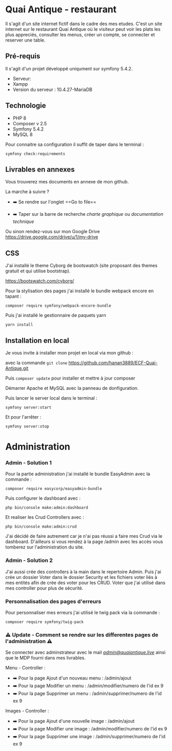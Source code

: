 # Quai Antique - restaurant

Il s'agit d'un site internet fictif dans le cadre des mes etudes.
C'est un site internet sur le restaurant Quai Antique où le visiteur peut voir les plats les plus appreciés, consulter les menus, créer un compte, se connecter et reserver une table.

## Pré-requis

Il s'agit d'un projet développé uniqument sur symfony 5.4.2.

- Serveur:
- Xampp
- Version du serveur : 10.4.27-MariaDB

## Technologie

- PHP 8
- Composer v 2.5
- Symfony 5.4.2
- MySQL 8

Pour connaitre sa configuration il suffit de taper dans le terminal :

`symfony check:requirements`

## Livrables en annexes

Vous trouverez mes documents en annexe de mon github.

La marche à suivre ?

- ➡️ Se rendre sur l'onglet ==Go to file==

- ➡️ Taper sur la barre de recherche _charte graphique_ ou _documentation technique_

Ou sinon rendez-vous sur mon Google Drive https://drive.google.com/drive/u/1/my-drive

## CSS

J'ai installé le theme Cyborg de bootswatch (site proposant des themes gratuit et qui utilise bootstrap).

https://bootswatch.com/cyborg/

Pour la stylisation des pages j'ai installé le bundle webpack encore en tapant :

`composer require symfony/webpack-encore-bundle`

Puis j'ai installé le gestionnaire de paquets yarn

`yarn install`

## Installation en local

Je vous invite à installer mon projet en local via mon github :

avec la commande `git clone` https://github.com/hanan3889/ECF-Quai-Antique.git

Puis `composer update`
pour installer et mettre à jour composer

Démarrer Apache et MySQL avec la panneau de donfiguration.

Puis lancer le server local dans le terminal :

`symfony server:start`

Et pour l'arrêter :

`symfony server:stop`

# Administration

### Admin - Solution 1

Pour la partie administration j'ai installé le bundle EasyAdmin avec la commande :

`composer require easycorp/easyadmin-bundle`

Puis configurer le dashboard avec :

`php bin/console make:admin:dashboard`

Et realiser les Crud Controllers avec :

`php bin/console make:admin:crud`

J'ai décidé de faire autrement car je n'ai pas réussi a faire mes Crud via le dashboard.
D'ailleurs si vous rendez à la page /admin avec les accès vous tomberez sur l'administration du site.

### Admin - Solution 2

J'ai aussi crée des controllers à la main dans le repertoire Admin.
Puis j'ai crée un dossier Voter dans le dossier Security et les fichiers voter liés à mes entités afin de crée des voter pour les CRUD.
Voter que j'ai utilisé dans mes controller pour plus de sécurité.

### Personnalisation des pages d'erreurs

Pour personnaliser mes erreurs j'ai utilisé le twig pack via la commande :

`composer require symfony/twig-pack`

### ⚠️ Update - Comment se rendre sur les differentes pages de l'administration ⚠️

Se connecter avec adminstrateur avec le mail *admin@quaiantique.live* ainsi que le MDP fourni dans mes livrables.

Menu - Controller :

- ➡️ Pour la page Ajout d'un nouveau menu : /admin/ajout
- ➡️ Pour la page Modifier un menu : /admin/modifier/numero de l'id ex 9
- ➡️ Pour la page Supprimer un menu : /admin/supprimer/numero de l'id ex 9

Images - Controller :

- ➡️ Pour la page Ajout d'une nouvelle image : /admin/ajout
- ➡️ Pour la page Modifier une image : /admin/modifier/numero de l'id ex 9
- ➡️ Pour la page Supprimer une image : /admin/supprimer/numero de l'id ex 9
